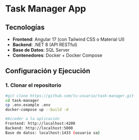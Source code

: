 # Task Manager App

## Tecnologías
- **Frontend**: Angular 17 (con Tailwind CSS o Material UI)
- **Backend**: .NET 8 (API RESTful)
- **Base de Datos**: SQL Server
- **Contenedores**: Docker + Docker Compose

## Configuración y Ejecución
### 1. Clonar el repositorio
```sh
#git clone https://github.com/tu-usuario/task-manager.git
cd task-manager
cp .env.example .env
docker-compose up --build -d

#Acceder a la aplicación
Frontend: http://localhost:4200
Backend: http://localhost:5000
Base de datos: localhost:1433 (usuario sa)